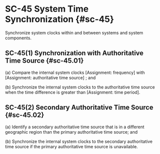 # SC-45 System Time Synchronization {#sc-45}

Synchronize system clocks within and between systems and system components.

## SC-45(1) Synchronization with Authoritative Time Source {#sc-45.01}

(a) Compare the internal system clocks [Assignment: frequency] with [Assignment: authoritative time source] ; and

(b) Synchronize the internal system clocks to the authoritative time source when the time difference is greater than [Assignment: time period].

## SC-45(2) Secondary Authoritative Time Source {#sc-45.02}

(a) Identify a secondary authoritative time source that is in a different geographic region than the primary authoritative time source; and

(b) Synchronize the internal system clocks to the secondary authoritative time source if the primary authoritative time source is unavailable.

